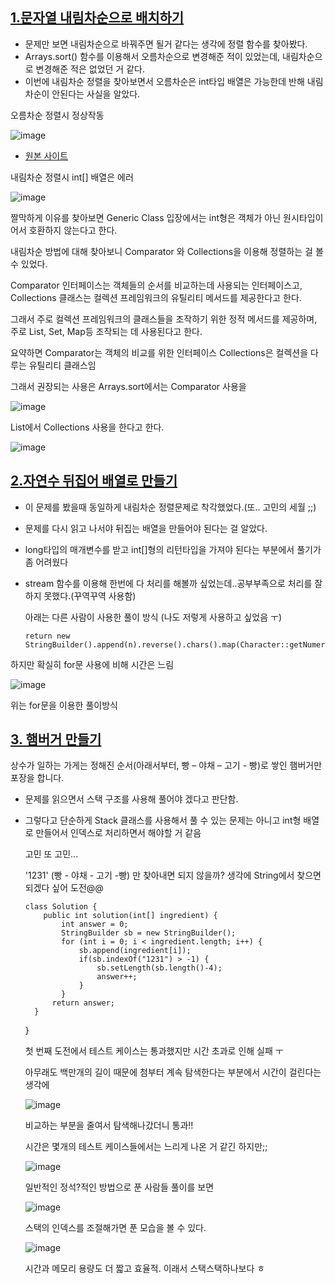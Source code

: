 
## [1.문자열 내림차순으로 배치하기](https://school.programmers.co.kr/learn/courses/30/lessons/12917)

 - 문제만 보면 내림차순으로 바꿔주면 될거 같다는 생각에 정렬 함수를 찾아봤다.
 - Arrays.sort() 함수를 이용해서 오름차순으로 변경해준 적이 있었는데, 내림차순으로 변경해준 적은 없었던 거 같다.
 - 이번에 내림차순 정렬을 찾아보면서 오름차순은 int타입 배열은 가능한데 반해 내림차순이 안된다는 사실을 알았다.

오름차순 정렬시 정상작동 

   ![image](https://github.com/jongjin55/daily_99/assets/44630719/0a295b3b-0624-4ff1-beeb-35f554009a44)

  - [원본 사이트](https://doitdoik.tistory.com/87)

내림차순 정렬시 int[] 배열은 에러

  ![image](https://github.com/jongjin55/daily_99/assets/44630719/033cf9bc-4eae-4b9f-bba7-e3a4719854e3)

짤막하게 이유를 찾아보면 Generic Class 입장에서는 int형은 객체가 아닌 원시타입이어서 호환하지 않는다고 한다.

내림차순 방법에 대해 찾아보니 Comparator 와 Collections을 이용해 정렬하는 걸 볼 수 있었다.

Comparator 인터페이스는 객체들의 순서를 비교하는데 사용되는 인터페이스고, Collections 클래스는 컬렉션 프레임워크의 유틸리티 메서드를 제공한다고 한다.

그래서 주로 컬렉션 프레임워크의 클래스들을 조작하기 위한 정적 메서드를 제공하며, 주로 List, Set, Map등 조작되는 데 사용된다고 한다.

요약하면 Comparator는 객체의 비교를 위한 인터페이스  Collections은 컬렉션을 다루는 유틸리티 클래스임

그래서 권장되는 사용은  Arrays.sort에서는 Comparator 사용을 

![image](https://github.com/jongjin55/daily_99/assets/44630719/15b37e50-78a2-4ed6-9f06-c3b2c85b73e3)

List에서 Collections 사용을 한다고 한다.

![image](https://github.com/jongjin55/daily_99/assets/44630719/620fc4aa-bea3-44b0-96eb-64c82bcae46b)


## [2.자연수 뒤집어 배열로 만들기](https://school.programmers.co.kr/learn/courses/30/lessons/12932)

- 이 문제를 봤을때 동일하게 내림차순 정렬문제로 착각했었다.(또.. 고민의 세월 ;;)
- 문제를 다시 읽고 나서야 뒤집는 배열을 만들어야 된다는 걸 알았다.
- long타입의 매개변수를 받고 int[]형의 리턴타입을 가져야 된다는 부분에서 풀기가 좀 어려웠다
- stream 함수를 이용해 한번에 다 처리를 해볼까 싶었는데..공부부족으로 처리를 잘하지 못했다.(꾸역꾸역 사용함)

  아래는 다른 사람이 사용한 풀이 방식 (나도 저렇게 사용하고 싶었음 ㅜ)

      return new StringBuilder().append(n).reverse().chars().map(Character::getNumericValue).toArray();


하지만 확실히 for문 사용에 비해 시간은 느림

![image](https://github.com/jongjin55/daily_99/assets/44630719/381e33a7-71e0-456b-9d46-e8313cfdca34)


위는 for문을 이용한 풀이방식

## [3. 햄버거 만들기](https://school.programmers.co.kr/learn/courses/30/lessons/133502)

상수가 일하는 가게는 정해진 순서(아래서부터, 빵 – 야채 – 고기 - 빵)로 쌓인 햄버거만 포장을 합니다.

 - 문제를 읽으면서 스택 구조를 사용해 풀어야 겠다고 판단함.
 - 그렇다고 단순하게 Stack 클래스를 사용해서 풀 수 있는 문제는 아니고 int형 배열로 만들어서 인덱스로 처리하면서 해야할 거 같음

   고민 또 고민...

   '1231' (빵 - 야채 - 고기 -빵) 만 찾아내면 되지 않을까? 생각에 String에서 찾으면 되겠다 싶어 도전@@


       class Solution {
           public int solution(int[] ingredient) {
               int answer = 0;
               StringBuilder sb = new StringBuilder();
               for (int i = 0; i < ingredient.length; i++) {
                   sb.append(ingredient[i]);
                   if(sb.indexOf("1231") > -1) {
                       sb.setLength(sb.length()-4);
                       answer++;
                   }
               }
             return answer;
         }
     }

   첫 번째 도전에서 테스트 케이스는 통과했지만 시간 초과로 인해 실패 ㅜ

   아무래도 백만개의 길이 때문에 첨부터 계속 탐색한다는 부분에서 시간이 걸린다는 생각에

   ![image](https://github.com/jongjin55/daily_99/assets/44630719/16d86796-f53a-41fa-95de-4d3c69e68b7b)

   비교하는 부분을 줄여서 탐색해나갔더니 통과!!

   시간은 몇개의 테스트 케이스들에서는 느리게 나온 거 같긴 하지만;;

   ![image](https://github.com/jongjin55/daily_99/assets/44630719/6b78ef74-9cdd-46fa-858d-0baec1223e93)


   일반적인 정석?적인 방법으로 푼 사람들 풀이를 보면

   ![image](https://github.com/jongjin55/daily_99/assets/44630719/a4622ed1-70f9-4a31-998e-8747221a3471)

   스택의 인덱스를 조절해가면 푼 모습을 볼 수 있다.

   ![image](https://github.com/jongjin55/daily_99/assets/44630719/d4ffc8a6-70e3-4776-b5b8-7695ff784da3)

   시간과 메모리 용량도 더 짧고 효율적. 이래서 스택스택하나보다 ㅎ

